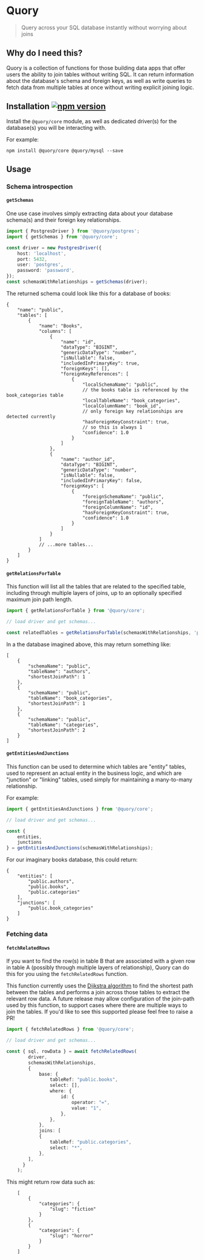 # Quory 

> Query across your SQL database instantly without worrying about joins

## Why do I need this?

Quory is a collection of functions for those building data apps that offer users the ability to join tables without writing SQL. It can return information about the database's schema and foreign keys, as well as write queries to fetch data from multiple tables at once without writing explicit joining logic.

## Installation [![npm version](https://badge.fury.io/js/@quory%2Fcore.svg)](https://badge.fury.io/js/@quory%2Fcore)

Install the `@quory/core` module, as well as dedicated driver(s) for the database(s) you will be interacting with.

For example:
```
npm install @quory/core @quory/mysql --save
```

## Usage

### Schema introspection

#### `getSchemas`

One use case involves simply extracting data about your database schema(s) and their foreign key relationships.

```ts
import { PostgresDriver } from '@quory/postgres';
import { getSchemas } from '@quory/core';

const driver = new PostgresDriver({
    host: 'localhost',
    port: 5432,
    user: 'postgres',
    password: 'password',
});
const schemasWithRelationships = getSchemas(driver);
```

The returned schema could look like this for a database of books:

```jsonc
{
    "name": "public",
    "tables": [
        {
            "name": "Books",
            "columns": [
                {
                    "name": "id",
                    "dataType": "BIGINT",
                    "genericDataType": "number",
                    "isNullable": false,
                    "includedInPrimaryKey": true,
                    "foreignKeys": [],
                    "foreignKeyReferences": [
                        {
                            "localSchemaName": "public",
                            // the books table is referenced by the book_categories table
                            "localTableName": "book_categories",
                            "localColumnName": "book_id",
                            // only foreign key relationships are detected currently
                            "hasForeignKeyConstraint": true,
                            // so this is always 1
                            "confidence": 1.0
                        }
                    ]
                },
                {
                    "name": "author_id",
                    "dataType": "BIGINT",
                    "genericDataType": "number",
                    "isNullable": false,
                    "includedInPrimaryKey": false,
                    "foreignKeys": [
                        {
                            "foreignSchemaName": "public",
                            "foreignTableName": "authors",
                            "foreignColumnName": "id",
                            "hasForeignKeyConstraint": true,
                            "confidence": 1.0
                        }
                    ]
                }
            ]
            // ...more tables...
        }
    ]
}
```

####  `getRelationsForTable`

This function will list all the tables that are related to the specified table, including through multiple layers of joins, up to an optionally specified maximum join path length.

```ts
import { getRelationsForTable } from '@quory/core';

// load driver and get schemas...

const relatedTables = getRelationsForTable(schemasWithRelationships, 'public', 'books');
```

In a the database imagined above, this may return something like:

```jsonc
[
    {
        "schemaName": "public",
        "tableName": "authors",
        "shortestJoinPath": 1
    },
    {
        "schemaName": "public",
        "tableName": "book_categories",
        "shortestJoinPath": 1
    },
    {
        "schemaName": "public",
        "tableName": "categories",
        "shortestJoinPath": 2
    }
]
```

#### `getEntitiesAndJunctions`

This function can be used to determine which tables are "entity" tables, used to represent an actual entity in the business logic, and which are "junction" or "linking" tables, used simply for maintaining a many-to-many relationship.

For example:

```ts
import { getEntitiesAndJunctions } from '@quory/core';

// load driver and get schemas...

const {
    entities,
    junctions
} = getEntitiesAndJunctions(schemasWithRelationships);
```

For our imaginary books database, this could return:

```jsonc
{
    "entities": [
        "public.authors",
        "public.books",
        "public.categories"
    ],
    "junctions": [
        "public.book_categories"
    ]
}
```


### Fetching data

####  `fetchRelatedRows`

If you want to find the row(s) in table B that are associated with a given row in table A (possibly through multiple layers of relationship), Quory can do this for you using the `fetchRelatedRows` function.

This function currently uses the [Dijkstra algorithm](https://en.wikipedia.org/wiki/Dijkstra%27s_algorithm) to find the shortest path between the tables and performs a join across those tables to extract the relevant row data. A future release may allow configuration of the join-path used by this function, to support cases where there are multiple ways to join the tables. If you'd like to see this supported please feel free to raise a PR!

```ts
import { fetchRelatedRows } from '@quory/core';

// load driver and get schemas...

const { sql, rowData } = await fetchRelatedRows(
        driver,
        schemasWithRelationships,
        {
            base: {
                tableRef: "public.books",
                select: [],
                where: {
                    id: {
                        operator: "=",
                        value: "1",
                    },
                },
            },
            joins: [
            {
                tableRef: "public.categories",
                select: "*",
            },
        ],
      }
    );
```

This might return row data such as:

```jsonc
    [
        {
            "categories": {
                "slug": "fiction"
            }
        },
        {
            "categories": {
                "slug": "horror"
            }
        }
    ]
```
